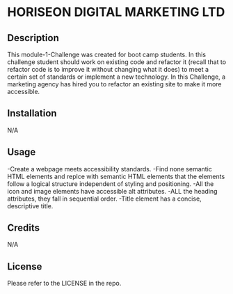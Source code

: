 # HORISEON DIGITAL MARKETING LTD

## Description

This module-1-Challenge was created for boot camp students. In this challenge student should work on existing code and refactor it (recall that to refactor code is to improve it without changing what it does) to meet a certain set of standards or implement a new technology. In this Challenge, a marketing agency has hired you to refactor an existing site to make it more accessible.

## Installation
N/A

## Usage
-Create a webpage meets accessibility standards.
-Find none semantic HTML elements and replce with semantic HTML elements that the elements follow a logical structure independent of styling and positioning.
-All the icon and image elements have accessible alt attributes.
-ALL the heading attributes, they fall in sequential order.
-Title element has a concise, descriptive title.

## Credits
N/A

## License
Please refer to the LICENSE in the repo.
